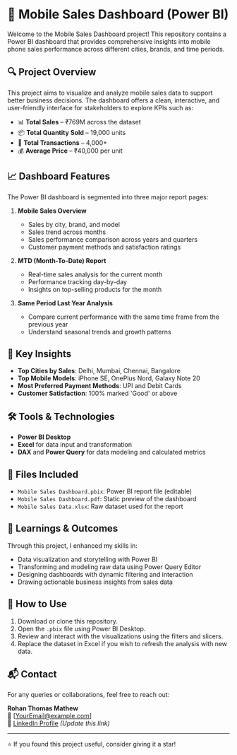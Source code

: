 # 📱 Mobile Sales Dashboard (Power BI)

Welcome to the Mobile Sales Dashboard project! This repository contains a Power BI dashboard that provides comprehensive insights into mobile phone sales performance across different cities, brands, and time periods.

## 🔍 Project Overview

This project aims to visualize and analyze mobile sales data to support better business decisions. The dashboard offers a clean, interactive, and user-friendly interface for stakeholders to explore KPIs such as:

- 📊 **Total Sales** – ₹769M across the dataset
- 📦 **Total Quantity Sold** – 19,000 units
- 🧾 **Total Transactions** – 4,000+
- 💰 **Average Price** – ₹40,000 per unit

## 📈 Dashboard Features

The Power BI dashboard is segmented into three major report pages:

1. **Mobile Sales Overview**  
   - Sales by city, brand, and model  
   - Sales trend across months  
   - Sales performance comparison across years and quarters  
   - Customer payment methods and satisfaction ratings

2. **MTD (Month-To-Date) Report**  
   - Real-time sales analysis for the current month  
   - Performance tracking day-by-day  
   - Insights on top-selling products for the month

3. **Same Period Last Year Analysis**  
   - Compare current performance with the same time frame from the previous year  
   - Understand seasonal trends and growth patterns

## 📍 Key Insights

- **Top Cities by Sales**: Delhi, Mumbai, Chennai, Bangalore  
- **Top Mobile Models**: iPhone SE, OnePlus Nord, Galaxy Note 20  
- **Most Preferred Payment Methods**: UPI and Debit Cards  
- **Customer Satisfaction**: 100% marked 'Good' or above

## 🛠️ Tools & Technologies

- **Power BI Desktop**
- **Excel** for data input and transformation
- **DAX** and **Power Query** for data modeling and calculated metrics

## 📂 Files Included

- `Mobile Sales Dashboard.pbix`: Power BI report file (editable)
- `Mobile Sales Dashboard.pdf`: Static preview of the dashboard
- `Mobile Sales Data.xlsx`: Raw dataset used for the report

## 🧠 Learnings & Outcomes

Through this project, I enhanced my skills in:

- Data visualization and storytelling with Power BI
- Transforming and modeling raw data using Power Query Editor
- Designing dashboards with dynamic filtering and interaction
- Drawing actionable business insights from sales data

## 📌 How to Use

1. Download or clone this repository.
2. Open the `.pbix` file using Power BI Desktop.
3. Review and interact with the visualizations using the filters and slicers.
4. Replace the dataset in Excel if you wish to refresh the analysis with new data.

## 📬 Contact

For any queries or collaborations, feel free to reach out:

**Rohan Thomas Mathew**  
📧 [YourEmail@example.com]  
🔗 [LinkedIn Profile](https://www.linkedin.com/in/yourprofile) *(Update this link)*

---

⭐ If you found this project useful, consider giving it a star!

